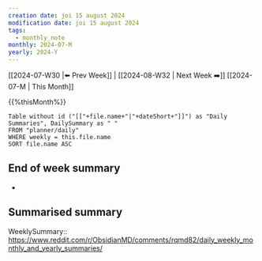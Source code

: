 ```yaml
---
creation date: joi 15 august 2024
modification date: joi 15 august 2024
tags:
  - monthly_note
monthly: 2024-07-M
yearly: 2024-Y
---
```


 [[2024-07-W30 |⬅️ Prev Week]] | [[2024-08-W32 | Next Week ➡️]] 
[[2024-07-M | This Month]]

{{%thisMonth%}}


```dataview
Table without id ("[["+file.name+"|"+dateShort+"]]") as "Daily Summaries", DailySummary as " "
FROM "planner/daily"
WHERE weekly = this.file.name
SORT file.name ASC
```

## End of week summary
- 

**Summarised summary**
- 

WeeklySummary::
https://www.reddit.com/r/ObsidianMD/comments/rqmd82/daily_weekly_monthly_and_yearly_summaries/

